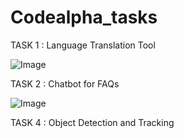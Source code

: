 # Codealpha_tasks
TASK 1 : Language Translation Tool  

![Image](https://github.com/user-attachments/assets/e854ab0b-1823-448c-80f0-8f0f90075332)

TASK 2 :  Chatbot for FAQs  

![Image](https://github.com/user-attachments/assets/218dc6b1-81ac-47aa-a652-ce2b25e427e6)

TASK 4 : Object Detection and Tracking
